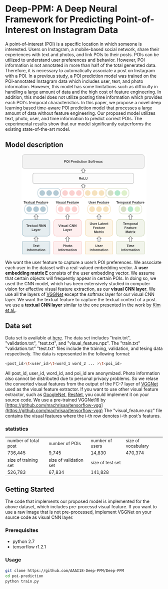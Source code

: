 # Deep-PPM: A Deep Neural Framework for Predicting Point-of-Interest on Instagram Data
A point-of-interest (POI) is a specific location in which someone is interested. 
Users on Instagram, a mobile-based social network, share their experiences with text and photos, and link POIs to their posts.
POIs can be utilized to understand user preferences and behavior. 
However, POI information is not annotated in more than half of the total generated data. 
Therefore, it is necessary to automatically associate a post on Instagram with a POI.
In a previous study, a POI prediction model was trained on the POI-annotated Instagram data which includes user, text, and photo information.
However, this model has some limitations such as difficulty in handling a large amount of data and the high cost of feature engineering.
In addition, this model does not utilize posting time information which provides each POI's temporal characteristics.
In this paper, we propose a novel deep learning based time-aware POI prediction model that processes a large amount of data without feature engineering.
Our proposed model utilizes text, photo, user, and time information to predict correct POIs.
The experimental results show that our model significantly outperforms the existing state-of-the-art model.

## Model description
<p align="center">
<img src="/figures/model_description5.png" width="400px" height="auto">
</p>
We want the user feature to capture a user’s POI preferences. We associate each user in the dataset with a real-valued embedding vector. A <b>user embedding matrix E</b> consists of the user embedding vector. We assume that certain objects will frequently appear in certain POIs. In doing so, we used the CNN model, which has been extensively studied in computer vision for effective visual feature extraction, as our <b>visual CNN layer</b>. We use all the layers of <a href="https://arxiv.org/pdf/1409.1556.pdf">VGGNet</a> except the softmax layer for our visual CNN layer. We want the textual feature to capture the textual context of a post. we use a <b>textual CNN layer</b> similar to the one presented in the work by <a href="http://www.aclweb.org/anthology/D14-1181">Kim et al.</a>.

## Data set
Data set is available at [here](https://s3.amazonaws.com/poiprediction/instagram.tar.gz). The data set includes "train.txt", "validation.txt", "test.txt", and "visual_feature.npz". The "train.txt"  "validation.txt" "test.txt" files include the training, validation, and tesing data respectively. The data is represented in the following format:
```bash
<post_id>\t<user_id>\t<word_1 word_2 ... >\t<poi_id>
```

All post_id, user_id, word_id, and poi_id are anonymized. Photo information also cannot be distributed due to personal privacy problems. So we relase the converted visual features from the output of the FC-7 layer of [VGGNet](https://arxiv.org/pdf/1409.1556.pdf) used as the visual feature extractor. If you want to use other visual feature extractor, such as [GoogleNet](http://arxiv.org/abs/1602.07261), [ResNet](https://arxiv.org/abs/1512.03385), you could implement it on your source code. We use a pre-trained VGGNet16 by [https://github.com/machrisaa/tensorflow-vgg](https://github.com/machrisaa/tensorflow-vgg) The "visual_feature.npz" file contains the visual features where the i-th row denotes i-th post's features.

### statistics
<table style="align=center;">
<tr><td>number of total post</td><td>number of POIs</td><td>number of users</td><td>size of vocabulary</td></tr>
<tr><td>736,445</td><td>9,745</td><td>14,830</td><td>470,374</td></tr>
<tr><td>size of training set</td><td>size of validation set</td><td>size of test set</td></tr>
<tr><td>526,783</td><td>67,834</td><td>141,828</td></tr>
</table>

## Getting Started
The code that implements our proposed model is implemented for the above dataset, which includes pre-processd visual feature. If you want to use a raw image that is not pre-processed, implement VGGNet on your source code as visual CNN layer.

### Prerequisites
- python 2.7
- tensorflow r1.2.1

### Usage
```bash
git clone https://github.com/AAAI18-Deep-PPM/Deep-PPM
cd poi-prediction
python train.py
```

